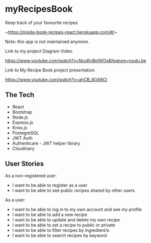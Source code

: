 # myRecipesBook

Keep track of your favourite recipes

~https://nisida-book-recipes-react.herokuapp.com/#/~

Note: this app is not maintained anymore.

Link to my project Diagram Video

https://www.youtube.com/watch?v=NcoKnBe5KOs&feature=youtu.be

Link to My Recipe Book project presentation

https://www.youtube.com/watch?v=ahCB_8OARCI

## The Tech

- React
- Bootstrap
- Node.js
- Express.js
- Knex.js
- PostegreSQL
- JWT Auth
- Authenticare - JWT helper library
- Cloudinary

## User Stories

As a non-registered user:

- I want to be able to register as a user
- I want to be able to see public recipes shared by other users

As a user:

- I want to be able to log in to my own account and see my profile
- I want to be able to add a new recipe
- I want to be able to update and delete my own recipe
- I want to be able to set a recipe to public or private
- I want to be able to filter recipes by ingredient/s
- I want to be able to search recipes by keyword
